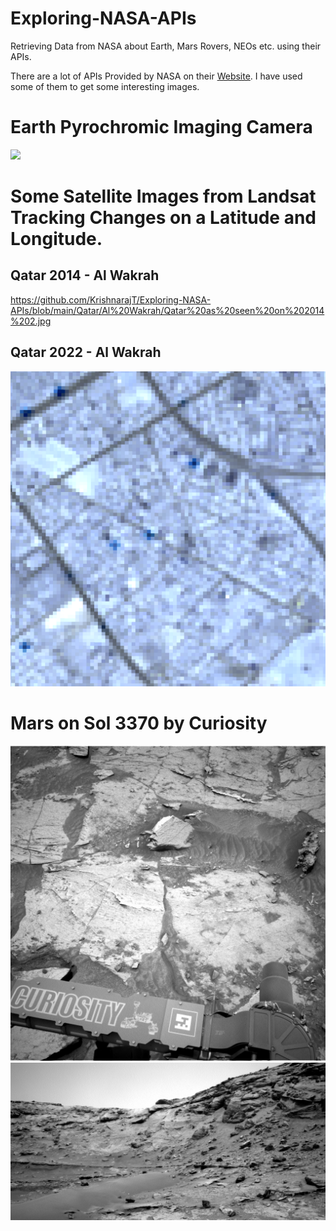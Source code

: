 # Exploring-NASA-APIs
 Retrieving Data from NASA about Earth, Mars Rovers, NEOs etc. using their APIs. 

There are a lot of APIs Provided by NASA on their [Website](https://api.nasa.gov/index.html). I have used some of them to get some interesting images. 

# Earth Pyrochromic Imaging Camera

![](https://github.com/KrishnarajT/Exploring-NASA-APIs/blob/main/Earth/2022-02-05%200.jp)

# Some Satellite Images from Landsat Tracking Changes on a Latitude and Longitude. 

## Qatar 2014 - Al Wakrah
<img style="width:200">https://github.com/KrishnarajT/Exploring-NASA-APIs/blob/main/Qatar/Al%20Wakrah/Qatar%20as%20seen%20on%202014%202.jpg</img>
## Qatar 2022 - Al Wakrah
![](https://github.com/KrishnarajT/Exploring-NASA-APIs/blob/main/Qatar/Al%20Wakrah/Qatar%20as%20seen%20on%202021%202.jpg)

# Mars on Sol 3370 by Curiosity

![](https://github.com/KrishnarajT/Exploring-NASA-APIs/blob/main/Mars/Sol%203377%20Image%204%20by%20Curiosity.jpg)
![](https://github.com/KrishnarajT/Exploring-NASA-APIs/blob/main/Mars/Sol%203377%20Image%209%20by%20Curiosity.jpg)
